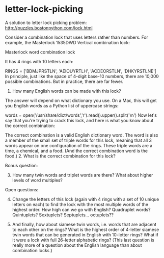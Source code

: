 letter-lock-picking
===================

A solution to letter lock picking problem: http://puzzles.bostonpython.com/lock.html

Consider a combination lock that uses letters rather than numbers. For example, the Masterlock 1535DWD Vertical combination lock:

Masterlock word combination lock

It has 4 rings with 10 letters each:

RINGS = ['BDMJPRSTLN', 'AEIOUYRTLH', 'ACDEORSTLN', 'DHKYRSTLNE']
In principle, just like the space of 4-digit base-10 numbers, there are 10,000 possible combinations. But in practice, there are far fewer.

1. How many English words can be made with this lock?

The answer will depend on what dictionary you use. On a Mac, this will get you English words as a Python list of uppercase strings:

words = open('/usr/share/dict/words','r').read().upper().split('\n')
Now let's say that you're trying to crack this lock, and here is what you know about the correct combination:

The correct combination is a valid English dictionary word.
The word is also a member of the small set of triple words for this lock, meaning that all 3 words appear on one configuration of the rings.
These triple words are a time, a chemical, and a food. (And the correct combination word is the food.)
2. What is the correct combination for this lock?

Bonus question:

3. How many twin words and triplet words are there? What about higher levels of word multiples?

Open questions:

4. Change the letters of this lock (again with 4 rings with a set of 10 unique letters on each) to find the lock with the most multiple words of the highest order. How high can we go with English? Quadruplet words? Quintuplets? Sextuplets? Septuplets... octuplets??

5. And finally, how about siamese twin words, i.e. words that are adjacent to each other on the rings? What is the highest order of 4-letter siamese twin words that can be generated in English with 10-letter rings? What if it were a lock with full 26-letter alphabetic rings? (This last question is really more of a question about the English language than about combination locks.)


